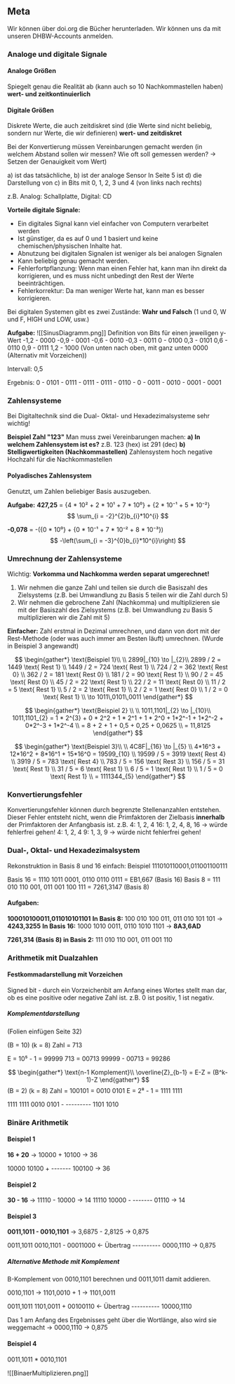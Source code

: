 ## Meta
Wir können über doi.org die Bücher herunterladen. Wir können uns da mit unseren DHBW-Accounts anmelden.

### Analoge und digitale Signale
#### Analoge Größen 
Spiegelt genau die Realität ab (kann auch so 10 Nachkommastellen haben) **wert- und zeitkontinuierlich**
#### Digitale Größen 
Diskrete Werte, die auch zeitdiskret sind (die Werte sind nicht beliebig, sondern nur Werte, die wir definieren) **wert- und zeitdiskret**

Bei der Konvertierung müssen Vereinbarungen gemacht werden (in welchem Abstand sollen wir messen? Wie oft soll gemessen werden? -> Setzen der Genauigkeit vom Wert)

a) ist das tatsächliche, b) ist der analoge Sensor
In Seite 5 ist d) die Darstellung von c) in Bits mit 0, 1, 2, 3 und 4 (von links nach rechts)

z.B. Analog: Schallplatte, Digital: CD

**Vorteile digitale Signale:**
- Ein digitales Signal kann viel einfacher von Computern verarbeitet werden
- Ist günstiger, da es auf 0 und 1 basiert und keine chemischen/physischen Inhalte hat.
- Abnutzung bei digitalen Signalen ist weniger als bei analogen Signalen
- Kann beliebig genau gemacht werden.
- Fehlerfortpflanzung: Wenn man einen Fehler hat, kann man ihn direkt da korrigieren, und es muss nicht unbedingt den Rest der Werte beeinträchtigen.
- Fehlerkorrektur: Da man weniger Werte hat, kann man es besser korrigieren.

Bei digitalen Systemen gibt es zwei Zustände: **Wahr und Falsch** (1 und 0, W und F, HIGH und LOW, usw.)

**Aufgabe:**
![[SinusDiagramm.png]]
Definition von Bits für einen jeweiligen y-Wert
-1,2 - 0000
-0,9 - 0001
-0,6 - 0010
-0,3 - 0011
0 - 0100
0,3 - 0101
0,6 - 0110
0,9 - 0111
1,2 - 1000
(Von unten nach oben, mit ganz unten 0000 (Alternativ mit Vorzeichen))

Intervall: 0,5

Ergebnis: 
0 - 0101 - 0111 - 0111 - 0111 - 0110 - 0 - 0011 - 0010 - 0001 - 0001

### Zahlensysteme
Bei Digitaltechnik sind die Dual- Oktal- und Hexadezimalsysteme sehr wichtig!

**Beispiel Zahl "123"**
Man muss zwei Vereinbarungen machen:
**a) In welchem Zahlensystem ist es?**
z.B. 123 (hex) ist 291 (dec)
**b) Stelligwertigkeiten (Nachkommastellen)**
Zahlensystem hoch negative Hochzahl für die Nachkommastellen
#### Polyadisches Zahlensystem
Genutzt, um Zahlen beliebiger Basis auszugeben.

**Aufgabe:**
**427,25** 
\= {4 \* 10² + 2 \* 10¹ + 7 \* 10⁰} + {2 \* 10⁻¹ + 5 \* 10⁻²}
$$
\sum_{i = -2}^{2}b_{i}*10^{i}
$$

**-0,078**
\= -({0 \* 10⁰} + {0 \* 10⁻¹ + 7 \* 10⁻² + 8 \* 10⁻³})
$$
-\left(\sum_{i = -3}^{0}b_{i}*10^{i}\right)
$$
### Umrechnung der Zahlensysteme
Wichtig: 
**Vorkomma und Nachkomma werden separat umgerechnet!**

1. Wir nehmen die ganze Zahl und teilen sie durch die Basiszahl des Zielsystems (z.B. bei Umwandlung zu Basis 5 teilen wir die Zahl durch 5)
2. Wir nehmen die gebrochene Zahl (Nachkomma) und multiplizieren sie mit der Basiszahl des Zielsystems (z.B. bei Umwandlung zu Basis 5 multiplizieren wir die Zahl mit 5)

**Einfacher:** 
Zahl erstmal in Dezimal umrechnen, und dann von dort mit der Rest-Methode (oder was auch immer am Besten läuft) umrechnen. (Wurde in Beispiel 3 angewandt)

$$
\begin{gather*}
\text{Beispiel 1}\\
\\
2899|_{10} \to |_{2}\\
2899 / 2 = 1449 \text{ Rest 1} \\
1449 / 2 = 724 \text{ Rest 1} \\
724 / 2 = 362 \text{ Rest 0} \\
362 / 2 = 181 \text{ Rest 0} \\
181 / 2 = 90 \text{ Rest 1} \\
90 / 2 = 45 \text{ Rest 0} \\
45 / 2 = 22 \text{ Rest 1} \\
22 / 2 = 11 \text{ Rest 0} \\
11 / 2 = 5 \text{ Rest 1} \\
5 / 2 = 2 \text{ Rest 1} \\
2 / 2 = 1 \text{ Rest 0} \\
1 / 2 = 0 \text{ Rest 1} \\
\to 1011\,0101\,0011
\end{gather*}
$$

$$
\begin{gather*}
\text{Beispiel 2} \\
\\
1011,1101|_{2} \to |_{10}\\
1011,1101_{2} = 1 * 2^{3} + 0 * 2^2 + 1 * 2^1 + 1 * 2^0 + 1*2^-1 + 1*2^-2 + 0*2^-3 + 1*2^-4 \\
= 8 + 2 + 1 + 0,5 + 0,25 + 0,0625 \\
= 11,8125
\end{gather*}
$$

$$
\begin{gather*}
\text{Beispiel 3}\\
\\
4C8F|_{16} \to |_{5} \\
4*16^3 + 12*16^2 + 8*16^1 + 15*16^0 = 19599_{10} \\
19599 / 5 = 3919 \text{ Rest 4} \\
3919 / 5 = 783 \text{ Rest 4} \\
783 / 5 = 156 \text{ Rest 3} \\
156 / 5 = 31 \text{ Rest 1} \\
31 / 5 = 6 \text{ Rest 1} \\
6 / 5 = 1 \text{ Rest 1} \\
1 / 5 = 0 \text{ Rest 1} \\
= 1111344_{5}
\end{gather*}
$$
### Konvertierungsfehler
Konvertierungsfehler können durch begrenzte Stellenanzahlen entstehen.
Dieser Fehler entsteht nicht, wenn die Primfaktoren der Zielbasis **innerhalb** der Primfaktoren der Anfangbasis ist. 
z.B. 
4: 1, 2, 4
16: 1, 2, 4, 8, 16 
-> würde fehlerfrei gehen!
4: 1, 2, 4
9: 1, 3, 9 
-> würde nicht fehlerfrei gehen!

### Dual-, Oktal- und Hexadezimalsystem
Rekonstruktion in Basis 8 und 16 einfach:
Beispiel 111010110001,011001100111

Basis 16 = 1110 1011 0001, 0110 0110 0111 = EB1,667 (Basis 16)
Basis 8 = 111 010 110 001, 011 001 100 111 = 7261,3147 (Basis 8)
#### Aufgaben:
**100010100011,011010101101**
**In Basis 8:**
100 010 100 011, 011 010 101 101 -> **4243,3255**
**In Basis 16:**
1000 1010 0011, 0110 1010 1101 -> **8A3,6AD**

**7261,314 (Basis 8) in Basis 2:**
111 010 110 001, 011 001 110

### Arithmetik mit Dualzahlen
#### Festkommadarstellung mit Vorzeichen
Signed bit - durch ein Vorzeichenbit am Anfang eines Wortes stellt man dar, ob es eine positive oder negative Zahl ist. z.B. 0 ist positiv, 1 ist negativ.
##### Komplementdarstellung
(Folien einfügen Seite 32)

(B = 10) (k = 8)
Zahl = 713

E = 10⁵ - 1 = 99999
713 = 00713
99999 - 00713 = 99286

$$
\begin{gather*}
\text{n-1 Komplement}\\
\overline{Z}_{b-1} = E-Z = (B^k-1)-Z
\end{gather*}
$$
(B = 2) (k = 8)
Zahl = 100101 = 0010 0101
E = 2⁸ - 1 = 1111 1111

1111 1111 
0010 0101 -
\---------
1101 1010
### Binäre Arithmetik
#### Beispiel 1
**16 + 20** -> 10000 + 10100 -> 36

 10000
 10100 +
\-------
100100 -> 36
#### Beispiel 2
**30 - 16** -> 11110 - 10000 -> 14
  11110
10000 -
\-------
 01110 -> 14
#### Beispiel 3
**0011,1011 - 0010,1101** -> 3,6875 - 2,8125 -> 0,875

0011,1011
0010,1101 -
00011000 <- Übertrag
\----------
0000,1110 -> 0,875

##### Alternative Methode mit Komplement 
B-Komplement von 0010,1101 berechnen und 0011,1011 damit addieren.

0010,1101 -> 1101,0010 + 1 -> 1101,0011

0011,1011
1101,0011 +
00100110 <- Übertrag
\----------
10000,1110

Das 1 am Anfang des Ergebnisses geht über die Wortlänge, also wird sie weggemacht
-> 0000,1110 -> 0,875
#### Beispiel 4
0011,1011 \* 0010,1101

![[BinaerMultiplizieren.png]]